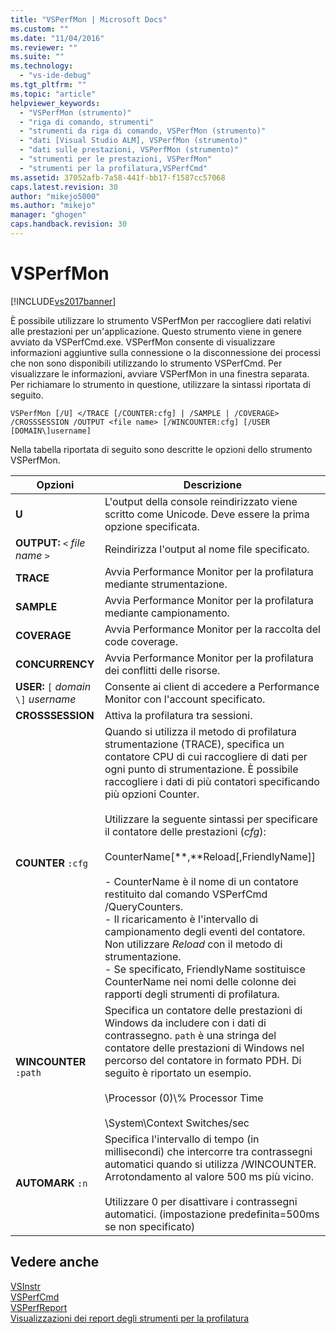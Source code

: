 ```yaml
---
title: "VSPerfMon | Microsoft Docs"
ms.custom: ""
ms.date: "11/04/2016"
ms.reviewer: ""
ms.suite: ""
ms.technology: 
  - "vs-ide-debug"
ms.tgt_pltfrm: ""
ms.topic: "article"
helpviewer_keywords: 
  - "VSPerfMon (strumento)"
  - "riga di comando, strumenti"
  - "strumenti da riga di comando, VSPerfMon (strumento)"
  - "dati [Visual Studio ALM], VSPerfMon (strumento)"
  - "dati sulle prestazioni, VSPerfMon (strumento)"
  - "strumenti per le prestazioni, VSPerfMon"
  - "strumenti per la profilatura,VSPerfCmd"
ms.assetid: 37052afb-7a58-441f-bb17-f1587cc57068
caps.latest.revision: 30
author: "mikejo5000"
ms.author: "mikejo"
manager: "ghogen"
caps.handback.revision: 30
---
```

# VSPerfMon
[!INCLUDE[vs2017banner](../code-quality/includes/vs2017banner.md)]

È possibile utilizzare lo strumento VSPerfMon per raccogliere dati relativi alle prestazioni per un'applicazione. Questo strumento viene in genere avviato da VSPerfCmd.exe.  VSPerfMon consente di visualizzare informazioni aggiuntive sulla connessione o la disconnessione dei processi che non sono disponibili utilizzando lo strumento VSPerfCmd.  Per visualizzare le informazioni, avviare VSPerfMon in una finestra separata.  Per richiamare lo strumento in questione, utilizzare la sintassi riportata di seguito.  
  
```  
VSPerfMon [/U] </TRACE [/COUNTER:cfg] | /SAMPLE | /COVERAGE> /CROSSSESSION /OUTPUT <file name> [/WINCOUNTER:cfg] [/USER [DOMAIN\]username]  
```  
  
 Nella tabella riportata di seguito sono descritte le opzioni dello strumento VSPerfMon.  
  
|Opzioni|Descrizione|  
|-------------|-----------------|  
|**U**|L'output della console reindirizzato viene scritto come Unicode.  Deve essere la prima opzione specificata.|  
|**OUTPUT:** `<` *file name* `>`|Reindirizza l'output al nome file specificato.|  
|**TRACE**|Avvia Performance Monitor per la profilatura mediante strumentazione.|  
|**SAMPLE**|Avvia Performance Monitor per la profilatura mediante campionamento.|  
|**COVERAGE**|Avvia Performance Monitor per la raccolta del code coverage.|  
|**CONCURRENCY**|Avvia Performance Monitor per la profilatura dei conflitti delle risorse.|  
|**USER:** `[` *domain* `\]` *username*|Consente ai client di accedere a Performance Monitor con l'account specificato.|  
|**CROSSSESSION**|Attiva la profilatura tra sessioni.|  
|**COUNTER** `:cfg`|Quando si utilizza il metodo di profilatura strumentazione \(TRACE\), specifica un contatore CPU di cui raccogliere di dati per ogni punto di strumentazione.  È possibile raccogliere i dati di più contatori specificando più opzioni Counter.<br /><br /> Utilizzare la seguente sintassi per specificare il contatore delle prestazioni \(*cfg*\):<br /><br /> CounterName\[**,**Reload\[,FriendlyName\]\]<br /><br /> -   CounterName è il nome di un contatore restituito dal comando VSPerfCmd \/QueryCounters.<br />-   Il ricaricamento è l'intervallo di campionamento degli eventi del contatore.  Non utilizzare *Reload* con il metodo di strumentazione.<br />-   Se specificato, FriendlyName sostituisce CounterName nei nomi delle colonne dei rapporti degli strumenti di profilatura.|  
|**WINCOUNTER** `:path`|Specifica un contatore delle prestazioni di Windows da includere con i dati di contrassegno.  `path` è una stringa del contatore delle prestazioni di Windows nel percorso del contatore in formato PDH.  Di seguito è riportato un esempio.<br /><br /> \\Processor \(0\)\\% Processor Time<br /><br /> \\System\\Context Switches\/sec|  
|**AUTOMARK** `:n`|Specifica l'intervallo di tempo \(in millisecondi\) che intercorre tra contrassegni automatici quando si utilizza \/WINCOUNTER.  Arrotondamento al valore 500 ms più vicino.<br /><br /> Utilizzare 0 per disattivare i contrassegni automatici. \(impostazione predefinita\=500ms se non specificato\)|  
  
## Vedere anche  
 [VSInstr](../profiling/vsinstr.md)   
 [VSPerfCmd](../profiling/vsperfcmd.md)   
 [VSPerfReport](../profiling/vsperfreport.md)   
 [Visualizzazioni dei report degli strumenti per la profilatura](../profiling/performance-report-views.md)